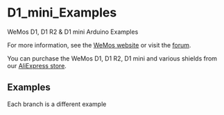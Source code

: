 # D1_mini_Examples

WeMos D1, D1 R2 &amp; D1 mini Arduino Examples

For more information, see the [WeMos website](http://www.wemos.cc/) or visit the [forum](http://forum.wemos.cc/).

You can purchase the WeMos D1, D1 R2, D1 mini and various shields from our [AliExpress store](http://www.aliexpress.com/store/1331105).


## Examples

Each branch is a different example